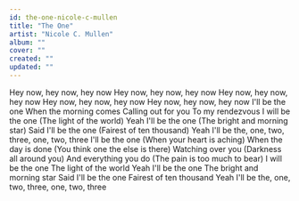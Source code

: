 ```yaml
---
id: the-one-nicole-c-mullen
title: "The One"
artist: "Nicole C. Mullen"
album: ""
cover: ""
created: ""
updated: ""
---
```


Hey now, hey now, hey now
Hey now, hey now, hey now
Hey now, hey now, hey now
Hey now, hey now, hey now
Hey now, hey now, hey now
I'll be the one
When the morning comes
Calling out for you
To my rendezvous
I will be the one
(The light of the world)
Yeah I'll be the one
(The bright and morning star)
Said I'll be the one
(Fairest of ten thousand)
Yeah I'll be the, one, two, three, one, two, three
I'll be the one
(When your heart is aching)
When the day is done
(You think one the else is there)
Watching over you
(Darkness all around you)
And everything you do
(The pain is too much to bear)
I will be the one
The light of the world
Yeah I'll be the one
The bright and morning star
Said I'll be the one
Fairest of ten thousand
Yeah I'll be the, one, two, three, one, two, three